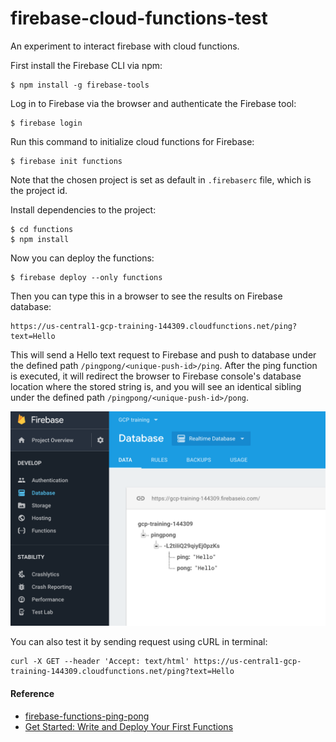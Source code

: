 # firebase-cloud-functions-test
An experiment to interact firebase with cloud functions.

First install the Firebase CLI via npm:

```
$ npm install -g firebase-tools
```

Log in to Firebase via the browser and authenticate the Firebase tool:

```
$ firebase login
```

Run this command to initialize cloud functions for Firebase:

```
$ firebase init functions
```

Note that the chosen project is set as default in `.firebaserc` file, which is the project id.

Install dependencies to the project:

```
$ cd functions
$ npm install
```

Now you can deploy the functions:

```
$ firebase deploy --only functions
```

Then you can type this in a browser to see the results on Firebase database:

```
https://us-central1-gcp-training-144309.cloudfunctions.net/ping?text=Hello
```

This will send a Hello text request to Firebase and push to database under the defined path `/pingpong/<unique-push-id>/ping`. After the ping function is executed, it will redirect the browser to Firebase console's database location where the stored string is, and you will see an identical sibling under the defined path `/pingpong/<unique-push-id>/pong`.

![Firebase realtime database](/assets/firebase-realtime-database.png)

You can also test it by sending request using cURL in terminal:

```
curl -X GET --header 'Accept: text/html' https://us-central1-gcp-training-144309.cloudfunctions.net/ping?text=Hello
```

#### Reference
- [firebase-functions-ping-pong](https://github.com/sebastianovide/pocs/tree/master/firebase-functions-ping-pong)
- [Get Started: Write and Deploy Your First Functions](https://firebase.google.com/docs/functions/get-started)